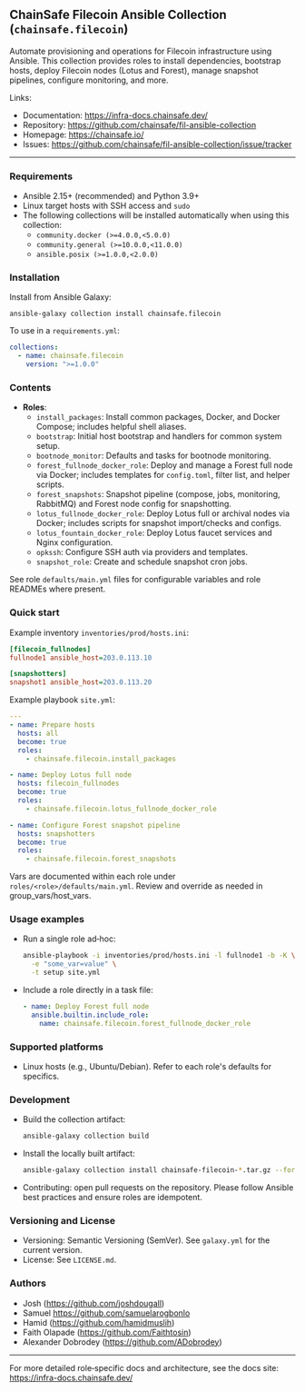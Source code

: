 ## ChainSafe Filecoin Ansible Collection (`chainsafe.filecoin`)

Automate provisioning and operations for Filecoin infrastructure using Ansible. This collection provides roles to install dependencies, bootstrap hosts, deploy Filecoin nodes (Lotus and Forest), manage snapshot pipelines, configure monitoring, and more.

Links:
- Documentation: https://infra-docs.chainsafe.dev/
- Repository: https://github.com/chainsafe/fil-ansible-collection
- Homepage: https://chainsafe.io/
- Issues: https://github.com/chainsafe/fil-ansible-collection/issue/tracker

---

### Requirements
- Ansible 2.15+ (recommended) and Python 3.9+
- Linux target hosts with SSH access and `sudo`
- The following collections will be installed automatically when using this collection:
  - `community.docker (>=4.0.0,<5.0.0)`
  - `community.general (>=10.0.0,<11.0.0)`
  - `ansible.posix (>=1.0.0,<2.0.0)`

### Installation
Install from Ansible Galaxy:

```
ansible-galaxy collection install chainsafe.filecoin
```

To use in a `requirements.yml`:

```yaml
collections:
  - name: chainsafe.filecoin
    version: ">=1.0.0"
```

### Contents
- **Roles**:
  - `install_packages`: Install common packages, Docker, and Docker Compose; includes helpful shell aliases.
  - `bootstrap`: Initial host bootstrap and handlers for common system setup.
  - `bootnode_monitor`: Defaults and tasks for bootnode monitoring.
  - `forest_fullnode_docker_role`: Deploy and manage a Forest full node via Docker; includes templates for `config.toml`, filter list, and helper scripts.
  - `forest_snapshots`: Snapshot pipeline (compose, jobs, monitoring, RabbitMQ) and Forest node config for snapshotting.
  - `lotus_fullnode_docker_role`: Deploy Lotus full or archival nodes via Docker; includes scripts for snapshot import/checks and configs.
  - `lotus_fountain_docker_role`: Deploy Lotus faucet services and Nginx configuration.
  - `opkssh`: Configure SSH auth via providers and templates.
  - `snapshot_role`: Create and schedule snapshot cron jobs.

See role `defaults/main.yml` files for configurable variables and role READMEs where present.

### Quick start
Example inventory `inventories/prod/hosts.ini`:

```ini
[filecoin_fullnodes]
fullnode1 ansible_host=203.0.113.10

[snapshotters]
snapshot1 ansible_host=203.0.113.20
```

Example playbook `site.yml`:

```yaml
---
- name: Prepare hosts
  hosts: all
  become: true
  roles:
    - chainsafe.filecoin.install_packages

- name: Deploy Lotus full node
  hosts: filecoin_fullnodes
  become: true
  roles:
    - chainsafe.filecoin.lotus_fullnode_docker_role

- name: Configure Forest snapshot pipeline
  hosts: snapshotters
  become: true
  roles:
    - chainsafe.filecoin.forest_snapshots
```

Vars are documented within each role under `roles/<role>/defaults/main.yml`. Review and override as needed in group_vars/host_vars.

### Usage examples
- Run a single role ad‑hoc:
  ```bash
  ansible-playbook -i inventories/prod/hosts.ini -l fullnode1 -b -K \
    -e "some_var=value" \
    -t setup site.yml
  ```

- Include a role directly in a task file:
  ```yaml
  - name: Deploy Forest full node
    ansible.builtin.include_role:
      name: chainsafe.filecoin.forest_fullnode_docker_role
  ```

### Supported platforms
- Linux hosts (e.g., Ubuntu/Debian). Refer to each role's defaults for specifics.

### Development
- Build the collection artifact:
  ```bash
  ansible-galaxy collection build
  ```

- Install the locally built artifact:
  ```bash
  ansible-galaxy collection install chainsafe-filecoin-*.tar.gz --force
  ```

- Contributing: open pull requests on the repository. Please follow Ansible best practices and ensure roles are idempotent.

### Versioning and License
- Versioning: Semantic Versioning (SemVer). See `galaxy.yml` for the current version.
- License: See `LICENSE.md`.

### Authors
- Josh (https://github.com/joshdougall)
- Samuel https://github.com/samuelarogbonlo
- Hamid (https://github.com/hamidmuslih)
- Faith Olapade (https://github.com/Faithtosin)
- Alexander Dobrodey (https://github.com/ADobrodey)

---

For more detailed role‑specific docs and architecture, see the docs site: https://infra-docs.chainsafe.dev/
